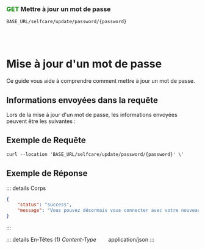 ### <span style="color:green">GET</span> Mettre à jour un mot de passe

````
BASE_URL/selfcare/update/password/{password}
````

<br/> <br/> 

# Mise à jour d'un mot de passe
Ce guide vous aide à comprendre comment mettre à jour un mot de passe.


## Informations envoyées dans la requête

Lors de la mise à jour d'un mot de passe, les informations envoyées peuvent être les suivantes :


## Exemple de Requête

```txt
curl --location 'BASE_URL/selfcare/update/password/{password}' \'

```


## Exemple de Réponse

::: details Corps  

```json
{
    "status": "success",
    "message": "Vous pouvez désormais vous connecter avec votre nouveau mot de passe", 
}
```
:::


::: details En-Têtes (1)
 *Content-Type*    &nbsp;&nbsp;&nbsp;&nbsp;&nbsp;&nbsp;     application/json
:::
